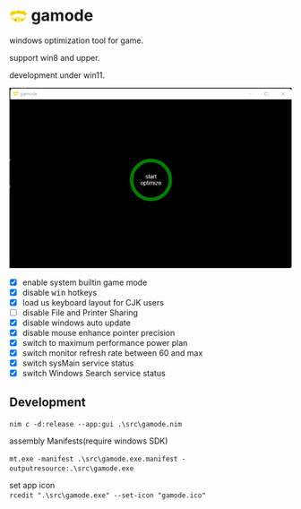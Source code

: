 # <img src="logo256.png" alt="logo" width="32" height="32" style="vertical-align: bottom;" /> gamode  

windows optimization tool for game.

support win8 and upper.  

development under win11.  

![preview](preview.png)  

- [x] enable system builtin game mode  
- [x] disable <kbd>win</kbd> hotkeys  
- [x] load us keyboard layout for CJK users  
- [ ] disable File and Printer Sharing  
- [x] disable windows auto update  
- [x] disable mouse enhance pointer precision
- [x] switch to maximum performance power plan
- [x] switch monitor refresh rate between 60 and max  
- [x] switch sysMain service status  
- [x] switch Windows Search service status

## Development  

`nim c -d:release --app:gui .\src\gamode.nim`

assembly Manifests(require windows SDK)  

`mt.exe -manifest .\src\gamode.exe.manifest -outputresource:.\src\gamode.exe` 

set app icon  
`rcedit ".\src\gamode.exe" --set-icon "gamode.ico"`